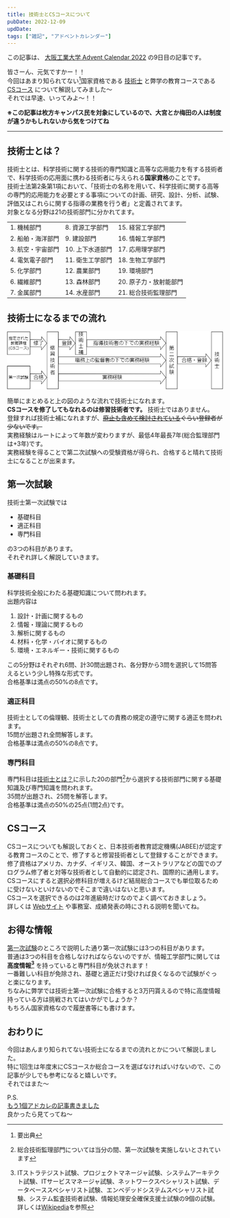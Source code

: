 ```yaml
---
title: 技術士とCSコースについて
pubDate: 2022-12-09
updDate: 
tags: ["雑記", "アドベントカレンダー"]
---
```


この記事は、
[大阪工業大学 Advent Calendar 2022](https://adventar.org/calendars/7957)
の9日目の記事です。  

皆さーん、元気ですかー！！  
今回はあまり知られてない[^1]国家資格である
[技術士](https://www.engineer.or.jp/contents/about_engineers.html)
と弊学の教育コースである
[CSコース](https://www.oit.ac.jp/is/gakubu/cs-course.html)
について解説してみました～  
それでは早速、いってみよ～！！  

**※この記事は枚方キャンパス民を対象にしているので、大宮とか梅田の人は制度が違うかもしれないから気をつけてね**

[^1]:要出典

---

## 技術士とは？

技術士とは、科学技術に関する技術的専門知識と高等な応用能力を有する技術者で、科学技術の応用面に携わる技術者に与えられる**国家資格**のことです。  
技術士法第2条第1項において、「技術士の名称を用いて、科学技術に関する高等の専門的応用能力を必要とする事項についての計画、研究、設計、分析、試験、評価又はこれらに関する指導の業務を行う者」と定義されてます。  
対象となる分野は21の技術部門に分かれてます。  

||||
|-|-|-|
|1. 機械部門|8. 資源工学部門|15. 経営工学部門|
|2. 船舶・海洋部門|9. 建設部門|16. 情報工学部門|
|3. 航空・宇宙部門|10. 上下水道部門|17. 応用理学部門|
|4. 電気電子部門|11. 衛生工学部門|18. 生物工学部門|
|5. 化学部門|12. 農業部門|19. 環境部門|
|6. 繊維部門|13. 森林部門|20. 原子力・放射能部門|
|7. 金属部門|14. 水産部門|21. 総合技術監理部門|

## 技術士になるまでの流れ

![技術士になるまでの流れ](https://raw.githubusercontent.com/yashikota/blog/master/data/img/pejp.drawio.png)

簡単にまとめると上の図のような流れで技術士になれます。  
**CSコースを修了してもなれるのは修習技術者です。** 技術士ではありません。  
登録すれば技術士補になれますが、~~[廃止も含めて検討されている](https://www.mext.go.jp/b_menu/shingi/gijyutu/gijyutu7/011/siryo/__icsFiles/afieldfile/2014/07/23/1349955_2.pdf)ぐらい登録者が少ないです。~~  
実務経験はルートによって年数が変わりますが、最低4年最長7年(総合監理部門は+3年)です。  
実務経験を得ることで第二次試験への受験資格が得られ、合格すると晴れて技術士になることが出来ます。  

## 第一次試験

技術士第一次試験では

- 基礎科目
- 適正科目
- 専門科目

の3つの科目があります。  
それぞれ詳しく解説していきます。  

### 基礎科目

科学技術全般にわたる基礎知識について問われます。  
出題内容は

1. 設計・計画に関するもの
2. 情報・理論に関するもの
3. 解析に関するもの
4. 材料・化学・バイオに関するもの
5. 環境・エネルギー・技術に関するもの

この5分野はそれぞれ6問、計30問出題され、各分野から3問を選択して15問答えるという少し特殊な形式です。  
合格基準は満点の50%の8点です。  

### 適正科目

技術士としての倫理観、技術士としての責務の規定の遵守に関する適正を問われます。  
15問が出題され全問解答します。  
合格基準は満点の50%の8点です。  

### 専門科目

専門科目は[技術士とは？](#技術士とは)に示した20の部門[^2]から選択する技術部門に関する基礎知識及び専門知識を問われます。  
35問が出題され、25問を解答します。  
合格基準は満点の50%の25点(1問2点)です。

[^2]:総合技術監理部門については当分の間、第一次試験を実施しないとされています  

## CSコース

CSコースについても解説しておくと、日本技術者教育認定機構(JABEE)が認定する教育コースのことで、修了すると修習技術者として登録することができます。  
修了資格はアメリカ、カナダ、イギリス、韓国、オーストラリアなどの国でのプログラム修了者と対等な技術者として自動的に認定され、国際的に通用します。  
CSコースにすると選択必修科目が増えるけど結局総合コースでも単位取るために受けないといけないのでそこまで違いはないと思います。  
CSコースを選択できるのは2年進級時だけなのでよく調べておきましょう。  
詳しくは
[Webサイト](https://www.oit.ac.jp/is/gakubu/cs-course.html)
や事務室、成績発表の時にされる説明を聞いてね。  

## お得な情報

[第一次試験](#第一次試験)のところで説明した通り第一次試験には3つの科目があります。  
普通は3つの科目を合格しなければならないのですが、情報工学部門に関しては**高度情報[^3]** を持っていると専門科目が免状されます！  
一番難しい科目が免除され、基礎と適正だけ受ければ良くなるので試験がぐっと楽になります。  
ちなみに弊学では技術士第一次試験に合格すると3万円貰えるので特に高度情報持っている方は挑戦されてはいかがでしょうか？  
もちろん国家資格なので履歴書等にも書けます。  

[^3]:ITストラテジスト試験、プロジェクトマネージャ試験、システムアーキテクト試験、ITサービスマネージャ試験、ネットワークスペシャリスト試験、データベーススペシャリスト試験、エンベデッドシステムスペシャリスト試験、システム監査技術者試験、情報処理安全確保支援士試験の9個の試験。詳しくは[Wikipedia](https://ja.wikipedia.org/wiki/%E9%AB%98%E5%BA%A6%E6%83%85%E5%A0%B1%E5%87%A6%E7%90%86%E6%8A%80%E8%A1%93%E8%80%85%E8%A9%A6%E9%A8%93)を参照  

## おわりに

今回はあんまり知られてない技術士になるまでの流れとかについて解説しました。  
特に1回生は年度末にCSコースか総合コースを選ばなければいけないので、この記事が少しでも参考になると嬉しいです。  
それではまた～  

P.S.  
[もう1個アドカレの記事書きました](https://yashikota.com/blog/2022)  
良かったら見てってね～  
